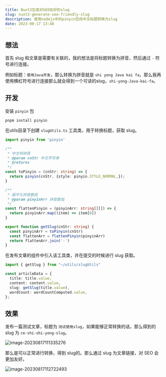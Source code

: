 ```yaml
---
title: Nuxt3生成对SEO友好的slug
slug: nuxt3-generate-seo-friendly-slug
description: 使用nodejs中的pinyin包将中文标题转换为slug
date: 2023-08-17 13:48
---
```


## 想法

首先 slug 和文章是需要有关联的，我的想法是将标题转换为拼音，然后通过 `-` 符号进行连接。

例如标题：`使用Java开发`，那么转换为拼音就是 `shi yong Java kai fa`，那么我再使用横杠符号进行连接那么就会得到一个可读的slug，`shi-yong-Java-kai-fa`。

## 开发

安装 `pinyin` 包

```shell
pnpm install pinyin
```

在utils目录下创建 `slugUtils.ts` 工具类，用于转换标题，获取 slug。

```ts
import pinyin from 'pinyin'

/**
 * 中文转拼音
 * @param cnStr 中文字符串
 * @returns
 */
const toPinyin = (cnStr: string) => {
  return pinyin(cnStr, {style: pinyin.STYLE_NORMAL,});
}

/**
 * 扁平化拼音数组
 * @param pinyinArr 拼音数组
 */
const flattenPinyin = (pinyinArr: string[][]) => {
  return pinyinArr.map((item) => item[0])
}

export function getSlug(cnStr: string) {
  const pinyinArr = toPinyin(cnStr)
  const flattenArr = flattenPinyin(pinyinArr)
  return flattenArr.join('-')
}

```

在发布文章的组件中引入该工具类，并在提交的时候进行 slug 获取。

```ts
import { getSlug } from "~/utils/slugUtils"

const articleData = {
  title: title.value,
  content: content.value,
  slug: getSlug(title.value),
  wordCount: wordCountComputed.value,
};
```

## 效果

发布一篇测试文章，标题为 `测试使用slug`，如果能够正常转换的话，那么得到的 slug 为 `ce-shi-shi-yong-slug`。

![image-20230817111335276](https://alickx-1300061766.cos.ap-guangzhou.myqcloud.com/img/image-20230817111335276.png)

那么是可以正常进行转换，得到 slug的。那么通过 slug 为文章链接，对 SEO 会更加友好。

![image-20230817112722493](https://alickx-1300061766.cos.ap-guangzhou.myqcloud.com/img/image-20230817112722493.png)
